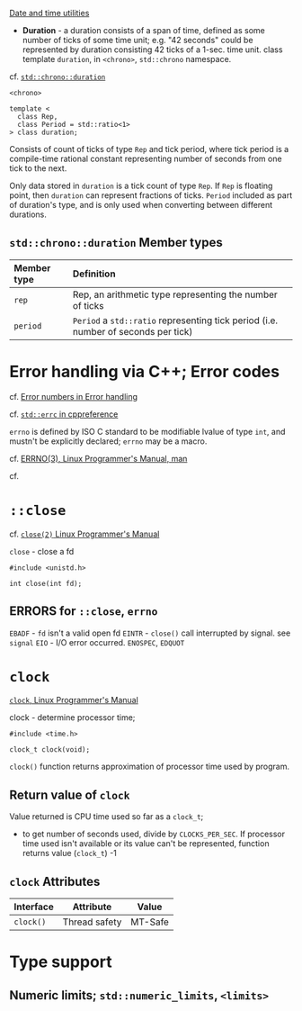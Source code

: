 [Date and time utilities](https://en.cppreference.com/w/cpp/chrono)

* **Duration** - a duration consists of a span of time, defined as some number of ticks of some time unit; e.g. "42 seconds" could be represented by duration consisting 42 ticks of a 1-sec. time unit. class template `duration`, in `<chrono>`, `std::chrono` namespace.

cf. [`std::chrono::duration`](https://en.cppreference.com/w/cpp/chrono/duration)
```
<chrono>

template <
  class Rep,
  class Period = std::ratio<1>
> class duration;
```
Consists of count of ticks of type `Rep` and tick period, where tick period is a compile-time rational constant representing number of seconds from one tick to the next.

Only data stored in `duration` is a tick count of type `Rep`. If `Rep` is floating point, then `duration` can represent fractions of ticks. `Period` included as part of duration's type, and is only used when converting between different durations.

## `std::chrono::duration` Member types

| **Member type** | **Definition** |
| :-------------- | :------------- |
| `rep`           | Rep, an arithmetic type representing the number of ticks |
| `period` | `Period` a `std::ratio` representing tick period (i.e. number of seconds per tick) |

# Error handling via C++; Error codes

cf. [Error numbers in Error handling](https://en.cppreference.com/w/cpp/error/errno_macros)

cf. [`std::errc` in cppreference](https://en.cppreference.com/w/cpp/error/errc)




`errno` is defined by ISO C standard to be modifiable lvalue of type `int`, and mustn't be explicitly declared; `errno` may be a macro.

cf. [ERRNO(3), Linux Programmer's Manual, man](http://man7.org/linux/man-pages/man3/errno.3.html)


cf. []()


# `::close`

cf. [`close(2)` Linux Programmer's Manual](http://man7.org/linux/man-pages/man2/close.2.html)

`close` - close a fd

```
#include <unistd.h>

int close(int fd);
```

## ERRORS for `::close`, `errno`

`EBADF` - `fd` isn't a valid open fd
`EINTR` - `close()` call interrupted by signal. see `signal`
`EIO` - I/O error occurred.
`ENOSPEC`, `EDQUOT`

# `clock`

[`clock`, Linux Programmer's Manual](http://man7.org/linux/man-pages/man3/clock.3.html)

clock - determine processor time;

```
#include <time.h>

clock_t clock(void);
```
`clock()` function returns approximation of processor time used by program.

## Return value of `clock`

Value returned is CPU time used so far as a `clock_t`;
  * to get number of seconds used, divide by `CLOCKS_PER_SEC`.
If processor time used isn't available or its value can't be represented, function returns value (`clock_t`) -1

## `clock` Attributes

| Interface | Attribute | Value |
| :-------- | --------- | ----- |
| `clock()` | Thread safety | MT-Safe |

# Type support

## Numeric limits; `std::numeric_limits`, `<limits>`


